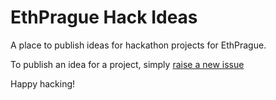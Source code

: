 # EthPrague Hack Ideas

A place to publish ideas for hackathon projects for EthPrague.

To publish an idea for a project, simply [raise a new issue](https://github.com/chrishobcroft/EthPragueHackIdeas/issues/new)

Happy hacking!
